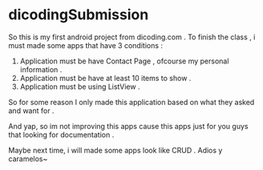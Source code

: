 # dicodingSubmission

So this is my first android project from dicoding.com . 
To finish the class , i must made some apps that have 3 conditions :
 
1. Application must be have Contact Page , ofcourse my personal information .
2. Application must be have at least 10 items to show . 
3. Application must be using ListView .

So for some reason I only made this application based on what they asked and want for .

And yap, so im not improving this apps cause this apps just for you guys that looking 
for documentation . 

Maybe next time, i will made some apps look like CRUD . 
Adios y caramelos~
